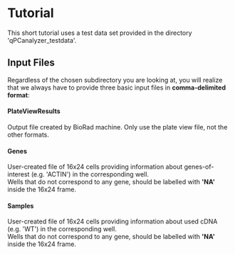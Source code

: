 <h1> Tutorial </h1>
  This short tutorial uses a test data set provided in the directory 'qPCanalyzer_testdata'. 
  
  <h2> Input Files </h2>
  Regardless of the chosen subdirectory you are looking at, you will realize that we always
  have to provide three basic input files in <b>comma-delimited format</b>: <br>
  
  <h4> PlateViewResults </h4> 
  Output file created by BioRad machine. Only use the plate view file, not the other formats.
  
  <h4> Genes </h4>
  User-created file of 16x24 cells providing information about genes-of-interest (e.g. 'ACTIN') in the corresponding well.<br>
  Wells that do not correspond to any gene, should be labelled with <b>'NA'</b> inside the 16x24 frame. 
  
  <h4> Samples </h4> 
  User-created file of 16x24 cells providing information about used cDNA (e.g. 'WT') in the corresponding well. <br>
  Wells that do not correspond to any gene, should be labelled with <b>'NA'</b> inside the 16x24 frame.<br>
  
